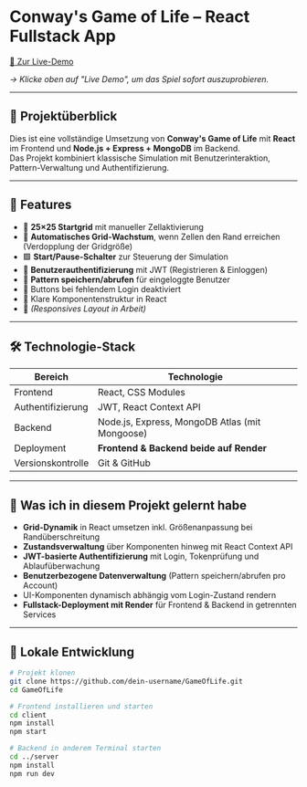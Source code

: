# Conway's Game of Life – React Fullstack App

[🔗 Zur Live-Demo](https://gameoflife-frontend.onrender.com)
 
*→ Klicke oben auf "Live Demo", um das Spiel sofort auszuprobieren.*

---

## 🧠 Projektüberblick

Dies ist eine vollständige Umsetzung von **Conway's Game of Life** mit **React** im Frontend und **Node.js + Express + MongoDB** im Backend.  
Das Projekt kombiniert klassische Simulation mit Benutzerinteraktion, Pattern-Verwaltung und Authentifizierung.

---

## 🚀 Features

- 🧬 **25×25 Startgrid** mit manueller Zellaktivierung
- 🌱 **Automatisches Grid-Wachstum**, wenn Zellen den Rand erreichen (Verdopplung der Gridgröße)
- 🟩 **Start/Pause-Schalter** zur Steuerung der Simulation
- 👤 **Benutzerauthentifizierung** mit JWT (Registrieren & Einloggen)
- 💾 **Pattern speichern/abrufen** für eingeloggte Benutzer
- 🚫 Buttons bei fehlendem Login deaktiviert
- 🧱 Klare Komponentenstruktur in React
- 📱 *(Responsives Layout in Arbeit)*

---

## 🛠️ Technologie-Stack

| Bereich            | Technologie                                     |
|--------------------|-------------------------------------------------|
| Frontend           | React, CSS Modules                              |
| Authentifizierung  | JWT, React Context API                          |
| Backend            | Node.js, Express, MongoDB Atlas (mit Mongoose)  |
| Deployment         | **Frontend & Backend beide auf Render**         |
| Versionskontrolle  | Git & GitHub                                    |

---

## 🧠 Was ich in diesem Projekt gelernt habe

- **Grid-Dynamik** in React umsetzen inkl. Größenanpassung bei Randüberschreitung
- **Zustandsverwaltung** über Komponenten hinweg mit React Context API
- **JWT-basierte Authentifizierung** mit Login, Tokenprüfung und Ablaufüberwachung
- **Benutzerbezogene Datenverwaltung** (Pattern speichern/abrufen pro Account)
- UI-Komponenten dynamisch abhängig vom Login-Zustand rendern
- **Fullstack-Deployment mit Render** für Frontend & Backend in getrennten Services

---

## 🧪 Lokale Entwicklung

```bash
# Projekt klonen
git clone https://github.com/dein-username/GameOfLife.git
cd GameOfLife

# Frontend installieren und starten
cd client
npm install
npm start

# Backend in anderem Terminal starten
cd ../server
npm install
npm run dev
